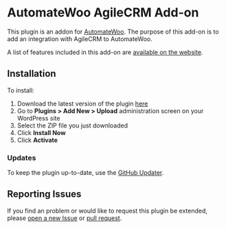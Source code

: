 # AutomateWoo AgileCRM Add-on

This plugin is an addon for [AutomateWoo](https://automatewoo.com). The purpose of this add-on is to add an integration with AgileCRM to AutomateWoo.

A list of features included in this add-on are [available on the website](https://automatewoo.com/addons/agilecrm/).

## Installation

To install:

1. Download the latest version of the plugin [here](https://github.com/woocommerce/automatewoo-agilecrm/releases)
1. Go to **Plugins > Add New > Upload** administration screen on your WordPress site
1. Select the ZIP file you just downloaded
1. Click **Install Now**
1. Click **Activate**

### Updates

To keep the plugin up-to-date, use the [GitHub Updater](https://github.com/afragen/github-updater).

## Reporting Issues

If you find an problem or would like to request this plugin be extended, please [open a new Issue](https://github.com/Prospress/automatewoo-agilecrm/issues/new) or [pull request](https://github.com/Prospress/automatewoo-agilecrm/pulls).
